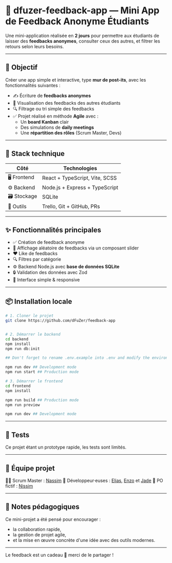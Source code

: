 # 🧠 dfuzer-feedback-app — Mini App de Feedback Anonyme Étudiants

Une mini-application réalisée en **2 jours** pour permettre aux étudiants de laisser des **feedbacks anonymes**, consulter ceux des autres, et filtrer les retours selon leurs besoins.

---

## 🚀 Objectif

Créer une app simple et interactive, type **mur de post-its**, avec les fonctionnalités suivantes :

- ✍️ Écriture de **feedbacks anonymes**
- 👀 Visualisation des feedbacks des autres étudiants
- 🔍 Filtrage ou tri simple des feedbacks
- ✅ Projet réalisé en méthode **Agile** avec :
  - Un **board Kanban** clair
  - Des simulations de **daily meetings**
  - Une **répartition des rôles** (Scrum Master, Devs)

---

## 🧱 Stack technique

| Côté        | Technologies                         |
|-------------|--------------------------------------|
| 🖥️ Frontend | React + TypeScript, Vite, SCSS       |
| ⚙️ Backend  | Node.js + Express + TypeScript       |
| 🗃️ Stockage | SQLite                               |
| 🧰 Outils    | Trello, Git + GitHub, PRs           |

---

## ✨ Fonctionnalités principales

- ✅ Création de feedback anonyme
- 🎲 Affichage aléatoire de feedbacks via un composant slider
- ❤️ Like de feedbacks
- 🔍 Filtres par catégorie
- ⚙️ Backend Node.js avec **base de données SQLite**
- 🔒 Validation des données avec Zod
- 💅 Interface simple & responsive

---

## 📦 Installation locale

```bash
# 1. Cloner le projet
git clone https://github.com/dFuZer/feedback-app


# 2. Démarrer le backend
cd backend
npm install
npm run db:init

## Don't forget to rename .env.example into .env and modify the environment variables before running

npm run dev ## Development mode
npm run start ## Production mode

# 3. Démarrer le frontend
cd frontend
npm install

npm run build ## Production mode
npm run preview

npm run dev ## Development mode
```

---

## 🧪 Tests

Ce projet étant un prototype rapide, les tests sont limités.

---

## 👥 Équipe projet

👨‍💻 Scrum Master : [Nassim](https://github.com/Merce213)
🧠 Développeur·euses : [Elias](https://github.com/Eliaslvr), [Enzo](https://github.com/dFuZer) et [Jade](https://github.com/Sharizhai)
🎯 PO fictif : [Nissim](https://github.com/ndjerrou)

---

## 📌 Notes pédagogiques

Ce mini-projet a été pensé pour encourager :
- la collaboration rapide,
- la gestion de projet agile,
- et la mise en œuvre concrète d'une idée avec des outils modernes.

---

Le feedback est un cadeau 🎁 merci de le partager !
